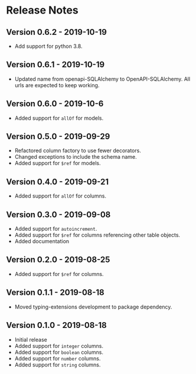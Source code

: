# Release Notes

## Version 0.6.2 - 2019-10-19
- Add support for python 3.8.

## Version 0.6.1 - 2019-10-19
- Updated name from openapi-SQLAlchemy to OpenAPI-SQLAlchemy. All urls are expected to keep working.

## Version 0.6.0 - 2019-10-6
- Added support for `allOf` for models.

## Version 0.5.0 - 2019-09-29
- Refactored column factory to use fewer decorators.
- Changed exceptions to include the schema name.
- Added support for `$ref` for models.

## Version 0.4.0 - 2019-09-21
- Added support for `allOf` for columns.

## Version 0.3.0 - 2019-09-08
- Added support for `autoincrement`.
- Added support for `$ref` for columns referencing other table objects.
- Added documentation

## Version 0.2.0 - 2019-08-25
- Added support for `$ref` for columns.

## Version 0.1.1 - 2019-08-18
- Moved typing-extensions development to package dependency.

## Version 0.1.0 - 2019-08-18
- Initial release
- Added support for `integer` columns.
- Added support for `boolean` columns.
- Added support for `number` columns.
- Added support for `string` columns.
